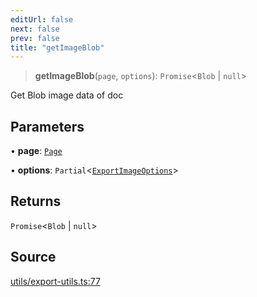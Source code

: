 ```yaml
---
editUrl: false
next: false
prev: false
title: "getImageBlob"
---
```


> **getImageBlob**(`page`, `options`): `Promise`\<`Blob` \| `null`\>

Get Blob image data of doc

## Parameters

• **page**: [`Page`](/api-core/classes/page/)

• **options**: `Partial`\<[`ExportImageOptions`](/api-core/namespaces/exportutils/type-aliases/exportimageoptions/)\>

## Returns

`Promise`\<`Blob` \| `null`\>

## Source

[utils/export-utils.ts:77](https://github.com/dgmjs/dgmjs/blob/c296d113d513e412f08f9016159ca40d11e704cd/packages/core/src/utils/export-utils.ts#L77)
